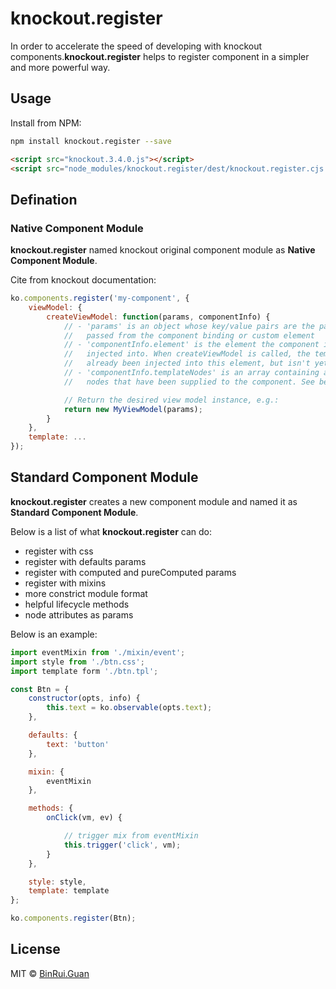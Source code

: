 knockout.register
=====

In order to accelerate the speed of developing with knockout components.**knockout.register** helps to register component in a simpler and more powerful way.

## Usage

Install from NPM:

```bash
npm install knockout.register --save
```

```html
<script src="knockout.3.4.0.js"></script>
<script src="node_modules/knockout.register/dest/knockout.register.cjs.js"></script>
```

## Defination

### Native Component Module

**knockout.register** named knockout original component module as **Native Component Module**.

Cite from knockout documentation:

```js
ko.components.register('my-component', {
    viewModel: {
        createViewModel: function(params, componentInfo) {
            // - 'params' is an object whose key/value pairs are the parameters
            //   passed from the component binding or custom element
            // - 'componentInfo.element' is the element the component is being
            //   injected into. When createViewModel is called, the template has
            //   already been injected into this element, but isn't yet bound.
            // - 'componentInfo.templateNodes' is an array containing any DOM
            //   nodes that have been supplied to the component. See below.

            // Return the desired view model instance, e.g.:
            return new MyViewModel(params);
        }
    },
    template: ...
});
```

## Standard Component Module

**knockout.register** creates a new component module and named it as **Standard Component Module**.

Below is a list of what **knockout.register** can do:

+ register with css
+ register with defaults params
+ register with computed and pureComputed params
+ register with mixins
+ more constrict module format
+ helpful lifecycle methods
+ node attributes as params

Below is an example:

```js
import eventMixin from './mixin/event';
import style from './btn.css';
import template form './btn.tpl';

const Btn = {
    constructor(opts, info) {
        this.text = ko.observable(opts.text);
    },

    defaults: {
        text: 'button'
    },

    mixin: {
        eventMixin
    },

    methods: {
        onClick(vm, ev) {

            // trigger mix from eventMixin
            this.trigger('click', vm);
        }
    },

    style: style,
    template: template
};

ko.components.register(Btn);
```

## License

MIT &copy; [BinRui.Guan](differui@gmail.com)